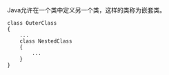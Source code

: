   Java允许在一个类中定义另一个类，这样的类称为嵌套类。
	
	class OuterClass
	{
		...
		class NestedClass
		{
			...
		}
	}
	
